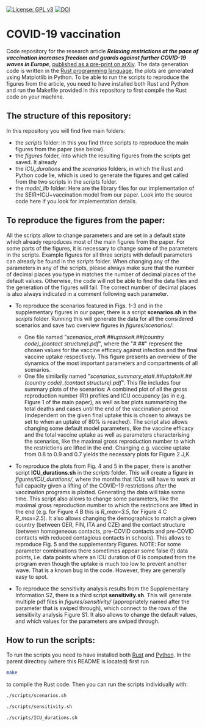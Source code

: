 [![License: GPL v3](https://img.shields.io/badge/License-GPLv3-blue.svg)](https://www.gnu.org/licenses/gpl-3.0)
[![DOI](https://zenodo.org/badge/DOI/10.5281/zenodo.4610023.svg)](https://doi.org/10.5281/zenodo.4610023)

# COVID-19 vaccination

Code repository for the research article ***Relaxing restrictions at the pace of vaccination increases freedom and guards against further COVID-19 waves in Europe***, [published as a pre-print on arXiv](https://arxiv.org/abs/2103.06228). The data generation code is written in the [Rust programming language](https://www.rust-lang.org/), the plots are generated using Matplotlib in Python. To be able to run the scripts to reproduce the figures from the article, you need to have installed both Rust and Python and run the Makefile provided in this repository to first compile the Rust code on your machine.

## The structure of this repository:
In this repository you will find five main folders:
* the _scripts_ folder: In this you find three scripts to reproduce the main figures from the paper (see below).
* the _figures_ folder, into which the resulting figures from the scripts get saved. It already 
* the *ICU_durations* and the *scenarios* folders, in which the Rust and Python code lie, which is used to generate the figures and get called from the two scripts in the *scripts* folder.
* the *model_lib* folder: Here are the library files for our implementation of the SEIR+ICU+vaccination model from our paper. Look into the source code here if you look for implementation details.

## To reproduce the figures from the paper:
All the scripts allow to change parameters and are set in a default state which already reproduces most of the main figures from the paper. For some parts of the figures, it is necessary to change some of the parameters in the scripts. Example figures for all three scripts with default parameters can already be found in the *scripts* folder. When changing any of the parameters in any of the scripts, please always make sure that the number of decimal places you type in matches the number of decimal places of the default values. Otherwise, the code will not be able to find the data files and the generation of the figures will fail. The correct number of decimal places is also always indicated in a comment following each parameter.

* To reproduce the scenarios featured in Figs. 1-3 and in the supplementary figures in our paper, there is a script **scenarios.sh** in the *scripts* folder. Running this will generate the data for all the considered scenarios and save two overview figures in *figures/scenarios/*:
  * One file named "*scenarios_eta#.##_uptake#.##_(country code)_(contact structure).pdf*", where the "*#.##*" represent the chosen values for the vaccine efficacy against infection and the final vaccine uptake respectively. This figure presents an overview of the dynamics of the most important parameters and compartments of all scenarios.
  * One file similarily named "*scenarios_summary_eta#.##_uptake#.##_(country code)_(contact structure).pdf*". This file includes four summary plots of the scenarios: A combined plot of all the gross reproduction number (Rt) profiles and ICU occupancy (as in e.g. Figure 1 of the main paper), as well as bar plots summarizing the total deaths and cases until the end of the vaccination period (independent on the given final uptake this is chosen to always be set to when an uptake of 80% is reached).
The script also allows changing some default model parameters, like the vaccine efficacy and the total vaccine uptake as well as parameters characterising the scenarios, like the maximal gross reproduction number to which the restrictions are lifted in the end. Changing e.g. vaccine uptake from 0.8 to 0.9 and 0.7 yields the necessary plots for Figure 2 J,K.

* To reproduce the plots from Fig. 4 and 5 in the paper, there is another script **ICU_durations.sh** in the *scripts* folder. This will create a figure in *figures/ICU_durations/*, where the months that ICUs will have to work at full capacity given a lifting of the COVID-19 restrictions after the vaccination programs is plotted. Generating the data will take some time. This script also allows to change some parameters, like the maximal gross reproduction number to which the restrictions are lifted in the end (e.g. for Figure 4 B this is *R_max=3.5*, for Figure 4 C *R_max=2.5*). It also allows changing the demographics to match a given country (between GER, FIN, ITA and CZE) and the contact structure (between homogeneous contacts, pre-COVID contacts and pre-COVID contacts with reduced contagious contacts in schools). This allows to reproduce Fig. 5 and the supplementary Figures. NOTE: For some parameter combinations there sometimes appear some false (!) data points, i.e. data points where an ICU duration of 0 is computed from the program even though the uptake is much too low to prevent another wave. That is a known bug in the code. However, they are generally easy to spot.

* To reproduce the sensitivity analysis results from the Supplementary Information S2, there is a third script **sensitivity.sh**. This will generate multiple pdf files in *figures/sensitivity/* (appropriately named after the parameter that is swiped through), which connect to the rows of the sensitivity analysis Figure S1. It also allows to change the default values, and which values for the parameters are swiped through.

## How to run the scripts:
To run the scripts you need to have installed both [Rust](https://www.rust-lang.org/tools/install) and [Python](https://www.python.org/downloads/). In the parent directroy (where this README is located) first run

```bash
make
```
to compile the Rust code. Then you can run the scripts individually with:

```bash
./scripts/scenarios.sh
```
```bash
./scripts/sensitivity.sh
```
```bash
./scripts/ICU_durations.sh
```

